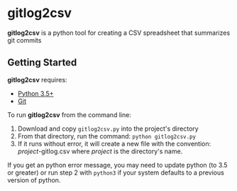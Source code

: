 # gitlog2csv

**gitlog2csv** is a python tool for creating a CSV spreadsheet that summarizes git commits

## Getting Started

**gitlog2csv** requires:

* [Python 3.5+](https://www.python.org/)
* [Git](https://git-scm.com/)

To run **gitlog2csv** from the command line:

1. Download and copy `gitlog2csv.py` into the project's directory
2. From that directory, run the command: `python gitlog2csv.py`
3. If it runs without error, it will create a new file with the convention: *project*-gitlog.csv where *project* is the directory's name.

If you get an python error message, you may need to update python (to 3.5 or greater) or run step 2 with `python3` if your system defaults to a previous version of python.
